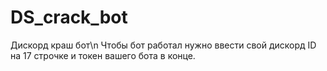 # DS_crack_bot
Дискорд краш бот\n
Чтобы бот работал нужно ввести свой дискорд ID на 17 строчке и токен вашего бота в конце.

